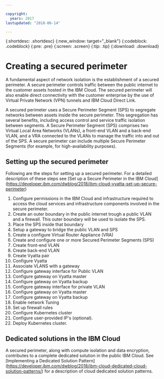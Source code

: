 ```yaml
---

copyright:
  years: 2017
lastupdated: "2018-06-14"

---
```


{:shortdesc: .shortdesc}
{:new_window: target="_blank"}
{:codeblock: .codeblock}
{:pre: .pre}
{:screen: .screen}
{:tip: .tip}
{:download: .download}

# Creating a secured perimeter
A fundamental aspect of network isolation is the establishment of a secured perimeter.  A secure perimeter controls traffic between the public internet to the customer assets hosted in the IBM Cloud.  The secured perimeter will also enable direct connectivity with the customer enterprise by the use of Virtual Private Network (VPN) tunnels and IBM Cloud Direct Link.

A secured perimeter uses a Secure Perimeter Segment (SPS) to segregate networks between assets inside the secure perimeter. This segregation has several benefits, including access control and service traffic isolation between segments. A Secure Perimeter Segment (SPS) comprises two Virtual Local Area Networks (VLANs), a front-end VLAN and a back-end VLAN, and a VRA connected to the VLANs to manage the traffic into and out of the SPS. A secure perimeter can include multiple Secure Perimeter Segments (for example, for high-availability purposes).

## Setting up the secured perimeter

Following are the steps for setting up a secured perimeter.  For a detailed description of these steps see [Set up a Secure Perimeter in the IBM Cloud] (https://developer.ibm.com/dwblog/2018/ibm-cloud-vyatta-set-up-secure-perimeter)
1) Configure permissions in the IBM Cloud and infrastructure required to access the cloud services and infrastructure components involved in the secure perimeter.
1) Create an outer boundary in the public internet trough a public VLAN and a firewall. This outer boundary will be used to isolate the SPS.
2) Place the SPS inside that boundary
3) Setup a gateway to bridge the public VLAN and SPS
4) Create a configure Virtual Router Appliance (VRA)
5) Create and configure one or more Secured Perimeter Segments (SPS)
6) Create front-end VLAN
7) Create back-end VLAN
8) Create Vyatta pair
9) Configure Vyatta
10) Associate VLANS with a gateway
11) Configure gateway interface for Public VLAN
12) Configure gateway on Vyatta master
13) Configure gateway on Vyatta backup
14) Configure gateway interface for private VLAN
15) Configure gateway on Vyatta master
16) Configure gateway on Vyatta backup
17) Enable network Tuning
18) Set up firewall rules
19) Configure Kubernetes cluster
20) Configure user-provided IP's (optional).
21) Deploy Kubernetes cluster.

## Dedicated solutions in the IBM Cloud
A secured perimeter, along with compute isolation and data encryption, contributes to a complete dedicated solution in the public IBM Cloud.  See [Implementing a Dedicated Solution Pattern] (https://developer.ibm.com/dwblog/2018/ibm-cloud-dedicated-cloud-solution-patterns/) for a description of cloud dedicated solution patterns.
